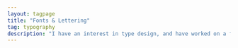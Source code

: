 ```yaml
---
layout: tagpage
title: "Fonts & Lettering"
tag: typography
description: "I have an interest in type design, and have worked on a few fonts."
---
```

